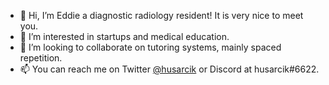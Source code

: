 - 👋 Hi, I’m Eddie a diagnostic radiology resident! It is very nice to meet you. 
- 👀 I’m interested in startups and medical education.
- 💞️ I’m looking to collaborate on tutoring systems, mainly spaced repetition.
- 📫 You can reach me on Twitter <a href="https://twitter.com/husarcik" target="blank">@husarcik</a> or Discord at husarcik#6622.

<!---
husarcik/husarcik is a ✨ special ✨ repository because its `README.md` (this file) appears on your GitHub profile.
You can click the Preview link to take a look at your changes.
--->
